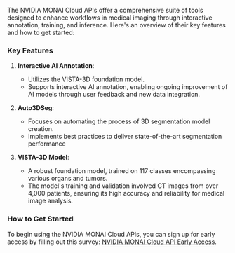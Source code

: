 The NVIDIA MONAI Cloud APIs offer a comprehensive suite of tools designed to enhance workflows in medical imaging through interactive annotation, training, and inference. Here's an overview of their key features and how to get started:

### Key Features

1. **Interactive AI Annotation**: 
   - Utilizes the VISTA-3D foundation model.
   - Supports interactive AI annotation, enabling ongoing improvement of AI models through user feedback and new data integration.

2. **Auto3DSeg**:
   - Focuses on automating the process of 3D segmentation model creation.
   - Implements best practices to deliver state-of-the-art segmentation performance

3. **VISTA-3D Model**:
   - A robust foundation model, trained on 117 classes encompassing various organs and tumors.
   - The model's training and validation involved CT images from over 4,000 patients, ensuring its high accuracy and reliability for medical image analysis.

### How to Get Started

To begin using the NVIDIA MONAI Cloud APIs, you can sign up for early access by filling out this survey: [NVIDIA MONAI Cloud API Early Access](https://developer.nvidia.com/nvidia-monai-cloud-api-early-access-program/join). 
